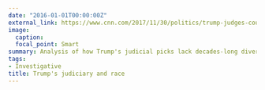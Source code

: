 ```yaml
---
date: "2016-01-01T00:00:00Z"
external_link: https://www.cnn.com/2017/11/30/politics/trump-judges-courts-race/index.html
image:
  caption: 
  focal_point: Smart
summary: Analysis of how Trump's judicial picks lack decades-long diversity drive
tags:
- Investigative
title: Trump's judiciary and race
---
```

